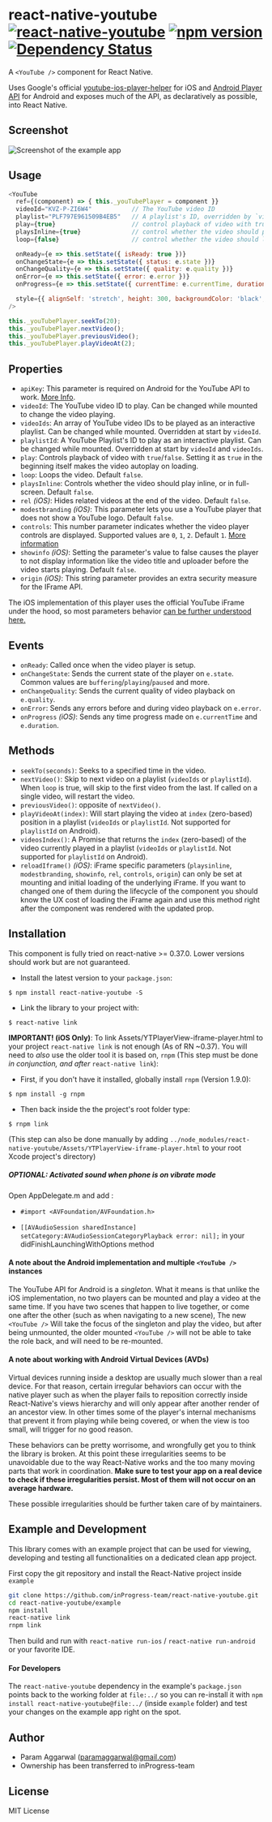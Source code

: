# react-native-youtube [![react-native-youtube](http://img.shields.io/npm/dm/react-native-youtube.svg)](https://www.npmjs.org/package/react-native-youtube) [![npm version](https://badge.fury.io/js/react-native-youtube.svg)](http://badge.fury.io/js/react-native-youtube) [![Dependency Status](https://david-dm.org/inProgress-team/react-native-youtube.svg)](https://david-dm.org/inProgress-team/react-native-youtube)
A `<YouTube />` component for React Native.

Uses Google's official [youtube-ios-player-helper](https://github.com/youtube/youtube-ios-player-helper) for iOS and [Android Player API](https://developers.google.com/youtube/android/player/) for Android and exposes much of the API, as declaratively as possible, into React Native.

## Screenshot

![Screenshot of the example app](https://github.com/inProgress-team/react-native-youtube/raw/master/Screenshot.png)

## Usage

```javascript
<YouTube
  ref={(component) => { this._youTubePlayer = component }}
  videoId="KVZ-P-ZI6W4"           // The YouTube video ID
  playlist="PLF797E961509B4EB5"   // A playlist's ID, overridden by `videoId`
  play={true}                     // control playback of video with true/false
  playsInline={true}              // control whether the video should play full-screen or inline
  loop={false}                    // control whether the video should loop when ended

  onReady={e => this.setState({ isReady: true })}
  onChangeState={e => this.setState({ status: e.state })}
  onChangeQuality={e => this.setState({ quality: e.quality })}
  onError={e => this.setState({ error: e.error })}
  onProgress={e => this.setState({ currentTime: e.currentTime, duration: e.duration })}

  style={{ alignSelf: 'stretch', height: 300, backgroundColor: 'black', marginVertical: 10 }}
/>
```
```javascript
this._youTubePlayer.seekTo(20);
this._youTubePlayer.nextVideo();
this._youTubePlayer.previousVideo();
this._youTubePlayer.playVideoAt(2);
```

## Properties

* `apiKey`: This parameter is required on Android for the YouTube API to work. [More Info](https://developers.google.com/youtube/android/player/register).
* `videoId`: The YouTube video ID to play. Can be changed while mounted to change the video playing.
* `videoIds`: An array of YouTube video IDs to be played as an interactive playlist. Can be changed while mounted. Overridden at start by `videoId`.
* `playlistId`: A YouTube Playlist's ID to play as an interactive playlist.
Can be changed while mounted. Overridden at start by `videoId` and `videoIds`.
* `play`: Controls playback of video with `true`/`false`. Setting it as `true` in the beginning itself makes the video autoplay on loading.
* `loop`: Loops the video. Default `false`.
* `playsInline`: Controls whether the video should play inline, or in full-screen. Default `false`.
* `rel` *(iOS)*: Hides related videos at the end of the video. Default `false`.
* `modestbranding` *(iOS)*: This parameter lets you use a YouTube player that does not show a YouTube logo. Default `false`.
* `controls`: This number parameter indicates whether the video player controls are displayed. Supported values are `0`, `1`, `2`. Default `1`. [More information](https://developers.google.com/youtube/player_parameters?hl=en#controls)
* `showinfo` *(iOS)*: Setting the parameter's value to false causes the player to not display information like the video title and uploader before the video starts playing. Default `false`.
* `origin` *(iOS)*: This string parameter provides an extra security measure for the IFrame API.

The iOS implementation of this player uses the official YouTube iFrame under the hood, so most parameters behavior [can be further understood here.](https://developers.google.com/youtube/player_parameters)


## Events

* `onReady`: Called once when the video player is setup.
* `onChangeState`: Sends the current state of the player on `e.state`. Common values are `buffering`/`playing`/`paused` and more.
* `onChangeQuality`: Sends the current quality of video playback on `e.quality`.
* `onError`: Sends any errors before and during video playback on `e.error`.
* `onProgress` *(iOS)*: Sends any time progress made on `e.currentTime` and `e.duration`.

## Methods

* `seekTo(seconds)`: Seeks to a specified time in the video.
* `nextVideo()`: Skip to next video on a playlist (`videoIds` or `playlistId`). When `loop` is true, will skip to the first video from the last. If called on a single video, will restart the video.
* `previousVideo()`: opposite of `nextVideo()`.
* `playVideoAt(index)`: Will start playing the video at `index` (zero-based) position in a playlist (`videoIds` or `playlistId`. Not supported for `playlistId` on Android).
* `videosIndex()`: A Promise that returns the `index` (zero-based) of the video currently played in a playlist (`videoIds` or `playlistId`. Not supported for `playlistId` on Android).
* `reloadIframe()` *(iOS)*: iFrame specific parameters (`playsinline`, `modestbranding`, `showinfo`, `rel`, `controls`, `origin`) can only be set at mounting and initial loading of the underlying iFrame. If you want to changed one of them during the lifecycle of the component you should know the UX cost of loading the iFrame again and use this method right after the component was rendered with the updated prop.

## Installation

This component is fully tried on react-native >= 0.37.0. Lower versions should work but are not guaranteed.

* Install the latest version to your `package.json`:

`$ npm install react-native-youtube -S`

* Link the library to your project with:

`$ react-native link`

**IMPORTANT! (iOS Only)**: To link Assets/YTPlayerView-iframe-player.html to your project `react-native link` is not enough (As of RN ~0.37). You will need to *also* use the older tool it is based on, `rnpm` (This step must be done *in conjunction, and after* `react-native link`):

* First, if you don't have it installed, globally install `rnpm` (Version 1.9.0):

`$ npm install -g rnpm`

* Then back inside the the project's root folder type:

`$ rnpm link`

(This step can also be done manually by adding `../node_modules/react-native-youtube/Assets/YTPlayerView-iframe-player.html` to your root Xcode project's directory)

##### OPTIONAL: Activated sound when phone is on vibrate mode

Open AppDelegate.m and add :

* `#import <AVFoundation/AVFoundation.h>`

* `[[AVAudioSession sharedInstance] setCategory:AVAudioSessionCategoryPlayback error: nil];` in your didFinishLaunchingWithOptions method

#### A note about the Android implementation and multiple `<YouTube />` instances
The YouTube API for Android is a *singleton*. What it means is that unlike the iOS implementation, no two players can be mounted and play a video at the same time. If you have two scenes that happen to live together, or come one after the other (such as when navigating to a new scene), The new `<YouTube />` Will take the focus of the singleton and play the video, but after being unmounted, the older mounted `<YouTube />` will not be able to take the role back, and will need to be re-mounted.

#### A note about working with Android Virtual Devices (AVDs)
Virtual devices running inside a desktop are usually much slower than a real device. For that reason, certain irregular behaviors can occur with the native player such as when the player fails to reposition correctly inside React-Native's views hierarchy and will only appear after another render of an ancestor view. In other times some of the player's internal mechanisms that prevent it from playing while being covered, or when the view is too small, will trigger for no good reason.

These behaviors can be pretty worrisome, and wrongfully get you to think the library is broken. At this point these irregularities seems to be unavoidable due to the way React-Native works and the too many moving parts that work in coordination. **Make sure to test your app on a real device to check if these irregularities persist. Most of them will not occur on an average hardware.**

These possible irregularities should be further taken care of by maintainers.

## Example and Development
This library comes with an example project that can be used for viewing, developing and testing all functionalities on a dedicated clean app project.

First copy the git repository and install the React-Native project inside `example`

```sh
git clone https://github.com/inProgress-team/react-native-youtube.git
cd react-native-youtube/example
npm install
react-native link
rnpm link
```

Then build and run with `react-native run-ios` / `react-native run-android` or your favorite IDE.

#### For Developers
The `react-native-youtube` dependency in the example's `package.json` points back to the working folder at `file:../` so you can re-install it with `npm install react-native-youtube@file:../` (inside `example` folder) and test your changes on the example app right on the spot.


## Author
* Param Aggarwal (paramaggarwal@gmail.com)
* Ownership has been transferred to inProgress-team

## License
MIT License
